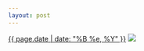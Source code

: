 ```yaml
---
layout: post
---
```


<p>
  <time><a href="/557">{{ page.date | date: "%B %e, %Y" }}</a></time>
  <a href="/557"><img src="{{ site.assets_url }}/557-640.jpg" srcset="{{ site.assets_url }}/557-320.jpg 320w, {{ site.assets_url }}/557-640.jpg 640w, {{ site.assets_url }}/557-960.jpg 960w, {{ site.assets_url }}/557-1280.jpg 1280w" sizes="(min-width: 700px) 50vw, calc(100vw - 2rem)" /></a>
</p>
